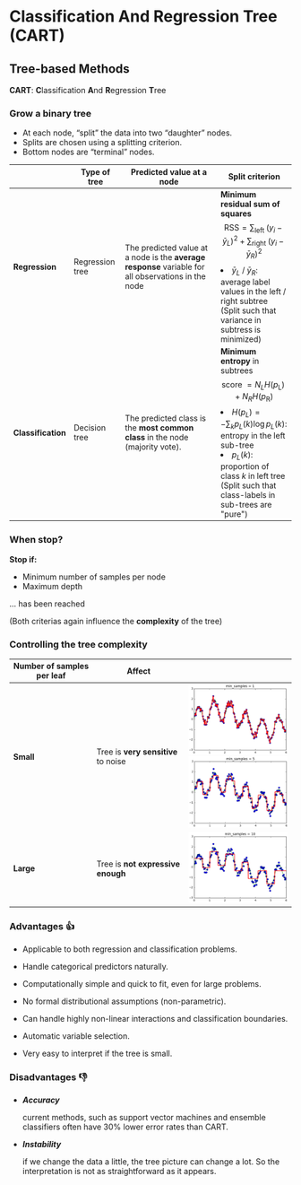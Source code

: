 # Classification And Regression Tree (CART)

## Tree-based Methods

**CART**: **C**lassification **A**nd **R**egression **T**ree

### Grow a binary tree

- At each node, “split” the data into two “daughter” nodes.
- Splits are chosen using a splitting criterion.
- Bottom nodes are “terminal” nodes.

|                    | Type of tree    | Predicted value at a node                                    | Split criterion                                              |
| ------------------ | --------------- | ------------------------------------------------------------ | ------------------------------------------------------------ |
| **Regression**     | Regression tree | The predicted value at a node is the **average response** variable for all observations in the node | **Minimum residual sum of squares** <br />$$\mathrm{RSS}=\sum_{\text {left }}\left(y_{i}-\bar{y}_{L}\right)^{2}+\sum_{\text {right }}\left(y_{i}-\bar{y}_{R}\right)^{2}$$<li />$\bar{y}_L$ / $\bar{y}_R$: average label values in the left / right subtree <br />(Split such that variance in subtress is minimized) |
| **Classification** | Decision tree   | The predicted class is the **most common class** in the node (majority vote). | **Minimum entropy** in subtrees<br />$$\text { score }=N_{L} H\left(p_{\mathrm{L}}\right)+N_{R} H\left(p_{\mathrm{R}}\right)$$<li />$H\left(p_{L}\right)=-\sum_{k} p_{L}(k) \log p_{L}(k)$: entropy in the left sub-tree <li /> $p_L(k)$: proportion of class $k$ in left tree<br />(Split such that class-labels in sub-trees are "pure") |

### When stop?

**Stop if:**

- Minimum number of samples per node
- Maximum depth 

... has been reached

(Both criterias again influence the **complexity** of the tree)

### Controlling the tree complexity

| Number of samples per leaf | Affect                              |                                                              |
| -------------------------- | ----------------------------------- | ------------------------------------------------------------ |
| **Small**                  | Tree is **very sensitive** to noise | <img src="https://raw.githubusercontent.com/EckoTan0804/upic-repo/master/uPic/屏幕快照%202020-03-01%2023.26.23.png" alt="屏幕快照 2020-03-01 23.26.23" style="zoom:33%;" /><br /><img src="https://github.com/EckoTan0804/upic-repo/blob/master/uPic/%E5%B1%8F%E5%B9%95%E5%BF%AB%E7%85%A7%202020-03-01%2023.25.40.png?raw=true" alt="屏幕快照 2020-03-01 23.25.40.png" style="zoom:33%;" /> |
| **Large**                  | Tree is **not expressive enough**   | <img src="https://raw.githubusercontent.com/EckoTan0804/upic-repo/master/uPic/屏幕快照%202020-03-01%2023.25.50.png" alt="屏幕快照 2020-03-01 23.25.50" style="zoom:33%;" /> |



### Advantages 👍

- Applicable to both regression and classification problems.

- Handle categorical predictors naturally.

- Computationally simple and quick to fit, even for large problems.

- No formal distributional assumptions (non-parametric).

- Can handle highly non-linear interactions and classification boundaries.

- Automatic variable selection.

- Very easy to interpret if the tree is small.

### Disadvantages 👎

- ***Accuracy*** 

  current methods, such as support vector machines and ensemble classifiers often have 30% lower error rates than CART.

- ***Instability*** 

  if we change the data a little, the tree picture can change a lot. So the interpretation is not as straightforward as it appears.
